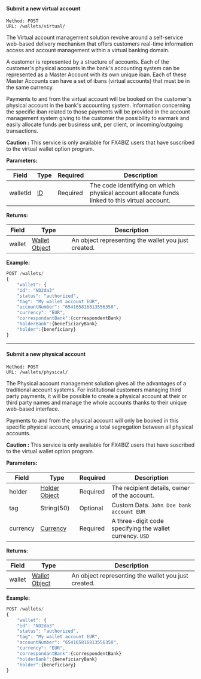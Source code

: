 #### <a id="post_wallets_virtual"></a> Submit a new virtual account ####

```
Method: POST 
URL: /wallets/virtual/
```

The Virtual account management solution revolve around a self-service web-based delivery mechanism that offers customers real-time information access and account management within a virtual banking domain.

A customer is represented by a structure of accounts. Each of the customer's physical accounts in the bank's accounting system can be represented as a Master Account with its own unique iban. Each of these Master Accounts can have a set of ibans (virtual accounts) that must be in the same currency. 

Payments to and from the virtual account will be booked on the customer's physical account in the bank's accounting system. Information concerning the specific iban related to those payments will be provided in the account management system giving to the customer the possibility to earmark and easily allocate funds per business unit, per client, or incoming/outgoing transactions.

**Caution :** This service is only available for FX4BIZ users that have suscribed to the virtual wallet option program.

**Parameters:**

| Field | Type | Required | Description |
|-------|------|----------|-------------|
| walletId | [ID](../conventions/formattingConventions.md#type_id) | Required | The code identifying on which physical account allocate funds linked to this virtual account. |

**Returns:**

| Field | Type | Description |
|-------|------|-------------|
| wallet | [Wallet Object](../objects/objects.md#wallet_object) | An object representing the wallet you just created. |

**Example:**
```js
POST /wallets/
{
	"wallet": {
    "id": "ND2da3"
    "status": "authorized",
    "tag": "My wallet account EUR",
    "accountNumber": "654165816813556358",
    "currency": "EUR",
    "correspondantBank":{correspondentBank}
    "holderBank":{beneficiaryBank}
	"holder":{beneficiary}
}
```

<hr />

#### <a id="post_wallets_physical"></a> Submit a new physical account ####

```
Method: POST 
URL: /wallets/physical/
```

The Physical account management solution gives all the advantages of a traditional account systems. For institutional customers managing third party payments, it will be possible to create a physical account at their or third party names and manage the whole accounts thanks to their unique web-based interface.

Payments to and from the physical account will only be booked in this specific physical account, ensuring a total segregation between all physical accounts.

**Caution :** This service is only available for FX4BIZ users that have suscribed to the virtual wallet option program.

**Parameters:**

| Field | Type | Required | Description |
|-------|------|----------|-------------|
| holder | [Holder Object](../objects/objects.md#beneficiary_object) | Required | The recipient details, owner of the account. |
| tag | String(50) | Optional | Custom Data. `John Doe bank account EUR` |
| currency | [Currency](../conventions/formattingConventions.md#type_currency) | Required | A three-digit code specifying the wallet currency. `USD` |


**Returns:**

| Field | Type | Description |
|-------|------|-------------|
| wallet | [Wallet Object](../objects/objects.md#wallet_object) | An object representing the wallet you just created. |

**Example:**
```js
POST /wallets/
{
	"wallet": {
    "id": "ND2da3"
    "status": "authorized",
    "tag": "My wallet account EUR",
    "accountNumber": "654165816813556358",
    "currency": "EUR",
    "correspondantBank":{correspondentBank}
    "holderBank":{beneficiaryBank}
	"holder":{beneficiary}
}
```
